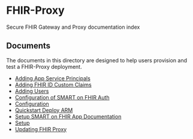 # FHIR-Proxy

Secure FHIR Gateway and Proxy documentation index 

## Documents
The documents in this directory are designed to help users provision and test a FHIR-Proxy deployment.

- [Adding App Service Principals](./addingappsvcprincipals.md) 
- [Adding FHIR ID Custom Claims](./addingfhiridcustomclaim.md)
- [Adding Users](./addingusers.md)
- [Configuration of SMART on FHIR Auth](./Configuration-of-SMARTonFHIR-auth.md)
- [Configuration ](./configuration.md)
- [Quickstart Deploy ARM](./QuickstartDeployARM-bicep.md)
- [Setup SMART on FHIR App Documentation](./Setup-SMARTonFHIR-App-documentation.md)
- [Setup ](./setup.md)
- [Updating FHIR Proxy](./updating-fhir-proxy.md)
